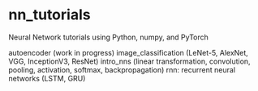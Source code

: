 # nn_tutorials
Neural Network tutorials using Python, numpy, and PyTorch

autoencoder (work in progress)
image_classification (LeNet-5, AlexNet, VGG, InceptionV3, ResNet)
intro_nns (linear transformation, convolution, pooling, activation, softmax, backpropagation)
rnn: recurrent neural networks (LSTM, GRU)
